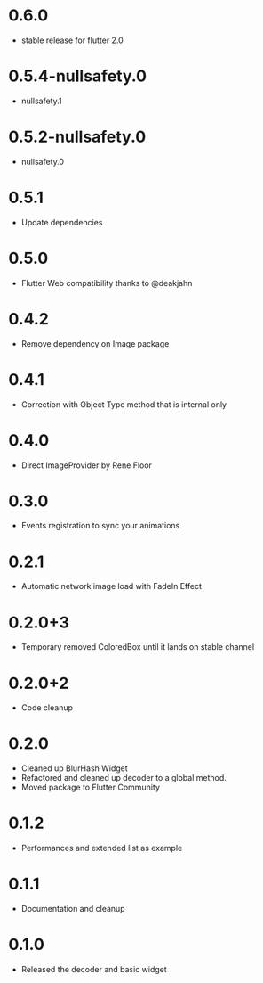 # 0.6.0

- stable release for flutter 2.0

# 0.5.4-nullsafety.0

- nullsafety.1

# 0.5.2-nullsafety.0

- nullsafety.0

# 0.5.1

- Update dependencies

# 0.5.0

- Flutter Web compatibility thanks to @deakjahn

# 0.4.2

- Remove dependency on Image package

# 0.4.1

- Correction with Object Type method that is internal only

# 0.4.0

- Direct ImageProvider by Rene Floor

# 0.3.0

- Events registration to sync your animations

# 0.2.1

- Automatic network image load with FadeIn Effect

# 0.2.0+3

- Temporary removed ColoredBox until it lands on stable channel

# 0.2.0+2

- Code cleanup

# 0.2.0

- Cleaned up BlurHash Widget
- Refactored and cleaned up decoder to a global method.
- Moved package to Flutter Community

# 0.1.2

- Performances and extended list as example

# 0.1.1

- Documentation and cleanup

# 0.1.0

- Released the decoder and basic widget

